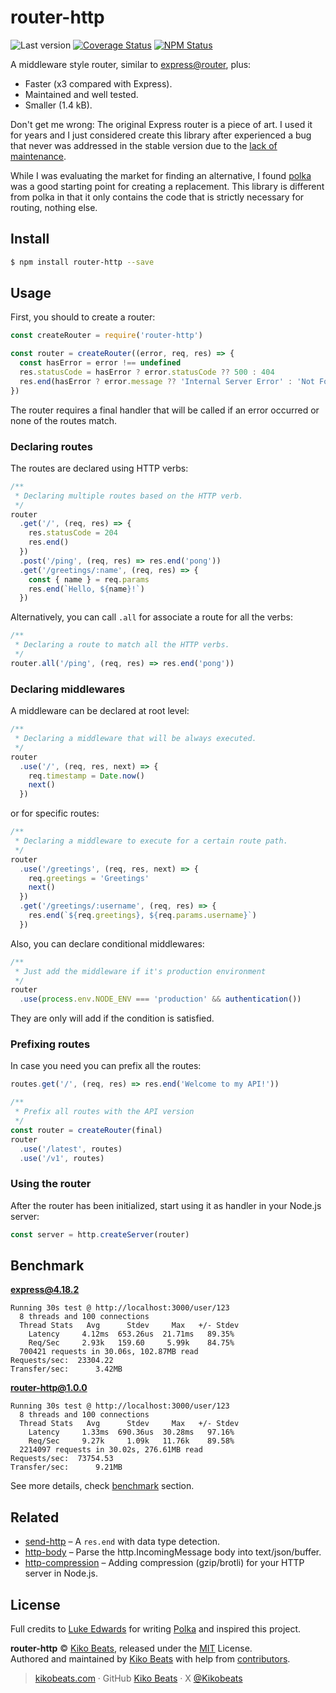 # router-http

![Last version](https://img.shields.io/github/tag/Kikobeats/router-http.svg?style=flat-square)
[![Coverage Status](https://img.shields.io/coveralls/Kikobeats/router-http.svg?style=flat-square)](https://coveralls.io/github/Kikobeats/router-http)
[![NPM Status](https://img.shields.io/npm/dm/router-http.svg?style=flat-square)](https://www.npmjs.org/package/router-http)

A middleware style router, similar to [express@router](https://github.com/pillarjs/router), plus:

- Faster (x3 compared with Express).
- Maintained and well tested.
- Smaller (1.4 kB).

Don't get me wrong: The original Express router is a piece of art. I used it for years and I just considered create this library after experienced a bug that never was addressed in the stable version due to the [lack of maintenance](https://github.com/pillarjs/router/pull/60).

While I was evaluating the market for finding an alternative, I found [polka](https://github.com/lukeed/polka/tree/master/packages/polka) was a good starting point for creating a replacement. This library is different from polka in that it only contains the code that is strictly necessary for routing, nothing else.

## Install

```bash
$ npm install router-http --save
```

## Usage

First, you should to create a router:

```js
const createRouter = require('router-http')

const router = createRouter((error, req, res) => {
  const hasError = error !== undefined
  res.statusCode = hasError ? error.statusCode ?? 500 : 404
  res.end(hasError ? error.message ?? 'Internal Server Error' : 'Not Found')
})
```

The router requires a final handler that will be called if an error occurred or none of the routes match.

### Declaring routes

The routes are declared using HTTP verbs:

```js
/**
 * Declaring multiple routes based on the HTTP verb.
 */
router
  .get('/', (req, res) => {
    res.statusCode = 204
    res.end()
  })
  .post('/ping', (req, res) => res.end('pong'))
  .get('/greetings/:name', (req, res) => {
    const { name } = req.params
    res.end(`Hello, ${name}!`)
  })
```

Alternatively, you can call `.all` for associate a route for all the verbs:

```js
/**
 * Declaring a route to match all the HTTP verbs.
 */
router.all('/ping', (req, res) => res.end('pong'))
```

### Declaring middlewares

A middleware can be declared at root level:

```js
/**
 * Declaring a middleware that will be always executed.
 */
router
  .use('/', (req, res, next) => {
    req.timestamp = Date.now()
    next()
  })
```

or for specific routes:

```js
/**
 * Declaring a middleware to execute for a certain route path.
 */
router
  .use('/greetings', (req, res, next) => {
    req.greetings = 'Greetings'
    next()
  })
  .get('/greetings/:username', (req, res) => {
    res.end(`${req.greetings}, ${req.params.username}`)
  })
```

Also, you can declare conditional middlewares:

```js
/**
 * Just add the middleware if it's production environment
 */
router
  .use(process.env.NODE_ENV === 'production' && authentication())
```

They are only will add if the condition is satisfied.

### Prefixing routes

In case you need you can prefix all the routes:

```js
routes.get('/', (req, res) => res.end('Welcome to my API!'))

/**
 * Prefix all routes with the API version
 */
const router = createRouter(final)
router
  .use('/latest', routes)
  .use('/v1', routes)
```

### Using the router

After the router has been initialized, start using it as handler in your Node.js server:

```js
const server = http.createServer(router)
```

## Benchmark

**express@4.18.2**

```
Running 30s test @ http://localhost:3000/user/123
  8 threads and 100 connections
  Thread Stats   Avg      Stdev     Max   +/- Stdev
    Latency     4.12ms  653.26us  21.71ms   89.35%
    Req/Sec     2.93k   159.60     5.99k    84.75%
  700421 requests in 30.06s, 102.87MB read
Requests/sec:  23304.22
Transfer/sec:      3.42MB
```

**router-http@1.0.0**

```
Running 30s test @ http://localhost:3000/user/123
  8 threads and 100 connections
  Thread Stats   Avg      Stdev     Max   +/- Stdev
    Latency     1.33ms  690.36us  30.28ms   97.16%
    Req/Sec     9.27k     1.09k   11.76k    89.58%
  2214097 requests in 30.02s, 276.61MB read
Requests/sec:  73754.53
Transfer/sec:      9.21MB
```

See more details, check [benchmark](/benchmark) section.

## Related

- [send-http](https://github.com/Kikobeats/send-http) – A `res.end` with data type detection.
- [http-body](https://github.com/Kikobeats/http-body) – Parse the http.IncomingMessage body into text/json/buffer.
- [http-compression](https://github.com/Kikobeats/http-compression) – Adding compression (gzip/brotli) for your HTTP server in Node.js.

## License

Full credits to [Luke Edwards](https://github.com/lukeed) for writing [Polka](https://github.com/lukeed/polka) and inspired this project.

**router-http** © [Kiko Beats](https://kikobeats.com), released under the [MIT](https://github.com/Kikobeats/router-http/blob/master/LICENSE.md) License.<br>
Authored and maintained by [Kiko Beats](https://kikobeats.com) with help from [contributors](https://github.com/Kikobeats/router-http/contributors).

> [kikobeats.com](https://kikobeats.com) · GitHub [Kiko Beats](https://github.com/Kikobeats) · X [@Kikobeats](https://x.com/Kikobeats)
